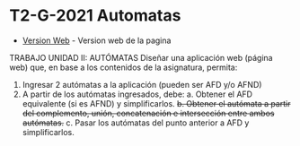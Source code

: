 # T2-G-2021 Automatas
* [Version Web](https://t2-g-2021-grafos.netlify.app/) - Version web de la pagina

TRABAJO UNIDAD II: AUTÓMATAS 
Diseñar una aplicación web (página web) que, en base a los contenidos de la asignatura, permita: 
1. Ingresar 2 autómatas a la aplicación (pueden ser AFD y/o AFND) 
2. A partir de los autómatas ingresados, debe: 
a. Obtener el AFD equivalente (si es AFND) y simplificarlos. 
~~b. Obtener el autómata a partir del complemento, unión, concatenación e intersección entre  ambos autómatas.~~
c. Pasar los autómatas del punto anterior a AFD y simplificarlos. 
